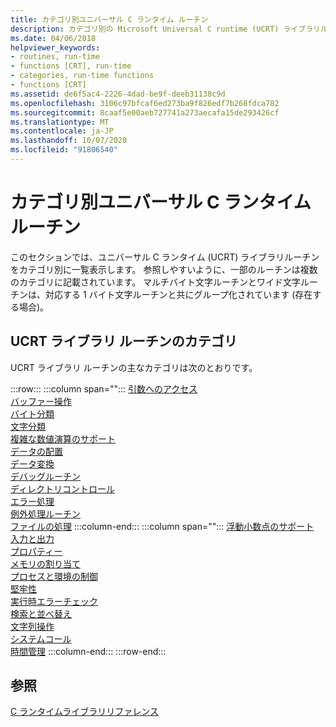 ```yaml
---
title: カテゴリ別ユニバーサル C ランタイム ルーチン
description: カテゴリ別の Microsoft Universal C runtime (UCRT) ライブラリルーチンの一覧。
ms.date: 04/06/2018
helpviewer_keywords:
- routines, run-time
- functions [CRT], run-time
- categories, run-time functions
- functions [CRT]
ms.assetid: de6f5ac4-2226-4dad-be9f-deeb31138c9d
ms.openlocfilehash: 3106c97bfcaf6ed273ba9f826edf7b268fdca782
ms.sourcegitcommit: 8caaf5e00aeb727741a273aecafa15de293426cf
ms.translationtype: MT
ms.contentlocale: ja-JP
ms.lasthandoff: 10/07/2020
ms.locfileid: "91806540"
---
```

# <a name="universal-c-runtime-routines-by-category"></a>カテゴリ別ユニバーサル C ランタイム ルーチン

このセクションでは、ユニバーサル C ランタイム (UCRT) ライブラリルーチンをカテゴリ別に一覧表示します。 参照しやすいように、一部のルーチンは複数のカテゴリに記載されています。 マルチバイト文字ルーチンとワイド文字ルーチンは、対応する 1 バイト文字ルーチンと共にグループ化されています (存在する場合)。

## <a name="ucrt-library-routine-categories"></a>UCRT ライブラリ ルーチンのカテゴリ

UCRT ライブラリ ルーチンの主なカテゴリは次のとおりです。

:::row:::
   :::column span="":::
      [引数へのアクセス](../c-runtime-library/argument-access.md)\
      [バッファー操作](../c-runtime-library/buffer-manipulation.md)\
      [バイト分類](../c-runtime-library/byte-classification.md)\
      [文字分類](../c-runtime-library/character-classification.md)\
      [複雑な数値演算のサポート](../c-runtime-library/complex-math-support.md)\
      [データの配置](../c-runtime-library/data-alignment.md)\
      [データ変換](../c-runtime-library/data-conversion.md)\
      [デバッグルーチン](../c-runtime-library/debug-routines.md)\
      [ディレクトリコントロール](../c-runtime-library/directory-control.md)\
      [エラー処理](../c-runtime-library/error-handling-crt.md)\
      [例外処理ルーチン](../c-runtime-library/exception-handling-routines.md)\
      [ファイルの処理](../c-runtime-library/file-handling.md)
   :::column-end:::
   :::column span="":::
      [浮動小数点のサポート](../c-runtime-library/floating-point-support.md)\
      [入力と出力](../c-runtime-library/input-and-output.md)\
      [プロパティー](../c-runtime-library/internationalization.md)\
      [メモリの割り当て](../c-runtime-library/memory-allocation.md)\
      [プロセスと環境の制御](../c-runtime-library/process-and-environment-control.md)\
      [堅牢性](../c-runtime-library/robustness.md)\
      [実行時エラーチェック](../c-runtime-library/run-time-error-checking.md)\
      [検索と並べ替え](../c-runtime-library/searching-and-sorting.md)\
      [文字列操作](../c-runtime-library/string-manipulation-crt.md)\
      [システムコール](../c-runtime-library/system-calls.md)\
      [時間管理](../c-runtime-library/time-management.md)
   :::column-end:::
:::row-end:::

## <a name="see-also"></a>参照

[C ランタイムライブラリリファレンス](../c-runtime-library/c-run-time-library-reference.md)<br/>
